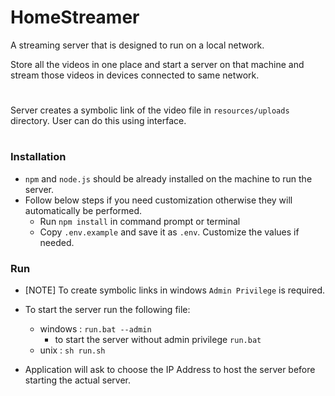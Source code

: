 # HomeStreamer
A streaming server that is designed to run on a local network. 

Store all the videos in one place and start a server on that machine and stream those videos in devices connected to same network.
#

Server creates a symbolic link of the video file in `resources/uploads` directory. User can do this using interface.
#

### Installation

- `npm` and `node.js` should be already installed on the machine to run the server.
- Follow below steps if you need customization otherwise they will automatically be performed.
    - Run ``npm install`` in command prompt or terminal
    - Copy `.env.example` and save it as `.env`. Customize the values if needed.

### Run

- [NOTE] To create symbolic links in windows `Admin Privilege` is required.
- To start the server run the following file:
    * windows : ``run.bat --admin``
        - to start the server without admin privilege ``run.bat``
    * unix   : ``sh run.sh``

- Application will ask to choose the IP Address to host the server before starting the actual server.
